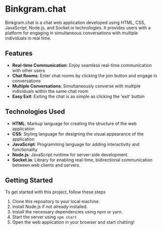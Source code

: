 # Binkgram.chat

Binkgram.chat is a chat web application developed using HTML, CSS, JavaScript, Node.js, and Socket.io technologies. It provides users with a platform for engaging in simultaneous conversations with multiple individuals in real time.

## Features

- **Real-time Communication**: Enjoy seamless real-time communication with other users
- **Chat Rooms**: Enter chat rooms by clicking the join button and engage in conversations
- **Multiple Conversations**: Simultaneously converse with multiple individuals within the same chat room
- **Easy Exit**: Exiting the chat is as simple as clicking the 'exit' button

## Technologies Used

- **HTML**: Markup language for creating the structure of the web application
- **CSS**: Styling language for designing the visual appearance of the application
- **JavaScript**: Programming language for adding interactivity and functionality
- **Node.js**: JavaScript runtime for server-side development.
- **Socket.io**: Library for enabling real-time, bidirectional communication between web clients and servers.

## Getting Started

To get started with this project, follow these steps

1. Clone this repository to your local machine.
2. Install Node.js if not already installed.
3. Install the necessary dependencies using npm or yarn.
4. Start the server using `npm start`
5. Open the web application in your browser and start chatting!
